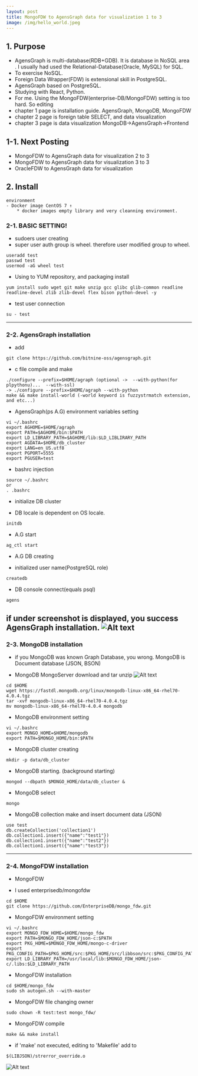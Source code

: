 ```yaml
---
layout: post
title: MongoFDW to AgensGraph data for visualization 1 to 3
image: /img/hello_world.jpeg
---
```

## 1. Purpose
- AgensGraph is multi-database(RDB+GDB). It is database in NoSQL area . I usually had used the Relational-Database(Oracle, MySQL) for SQL.
- To exercise NoSQL.
- Foreign Data Wrapper(FDW) is extensional skill in PostgreSQL.
- AgensGraph based on PostgreSQL.
- Studying with React, Python. 
- For me. Using the MongoFDW(enterprise-DB/MongoFDW) setting is too hard. So editing
- chapter 1 page is installation guide. AgensGraph, MongoDB, MongoFDW
- chapter 2 page is foreign table SELECT, and data visualization
- chapter 3 page is data visualization MongoDB->AgensGraph->Frontend

## 1-1. Next Posting
- MongoFDW to AgensGraph data for visualization 2 to 3
- MongoFDW to AgensGraph data for visualization 3 to 3
- OracleFDW to AgensGraph data for visualization

## 2. Install
````
environment
- Docker image CentOS 7 ↑
    * docker images empty library and very cleanning environment.
````

### 2-1. BASIC SETTING!
 - sudoers user creating
 - super user auth group is wheel. therefore user modified group to wheel.
````
useradd test
passwd test
usermod -aG wheel test
````

 - Using to YUM repository, and packaging install
````
yum install sudo wget git make unzip gcc glibc glib-common readline readline-devel zlib zlib-devel flex bison python-devel -y
````

 - test user connection
````
su - test
````
----
### 2-2. AgensGraph installation
- add
````
git clone https://github.com/bitnine-oss/agensgraph.git
````

- c file compile and make 
````
./configure --prefix=$HOME/agraph (optional ->  --with-python(for plpythonu)...  --with-ssl)
-> ./configure --prefix=$HOME/agraph --with-python
make && make install-world (-world keyword is fuzzystrmatch extension, and etc...)
````

- AgensGraph(ps A.G) environment variables setting
````
vi ~/.bashrc
export AGHOME=$HOME/agraph
export PATH=$AGHOME/bin:$PATH
export LD_LIBRARY_PATH=$AGHOME/lib:$LD_LIBLIRARY_PATH
export AGDATA=$HOME/db_cluster
export LANG=en_US.utf8
export PGPORT=5555
export PGUSER=test
````

- bashrc injection
````
source ~/.bashrc
or
. .bashrc
````

- initialize DB cluster
* DB locale is dependent on OS locale.
````
initdb
````

- A.G start
````
ag_ctl start
````

- A.G DB creating
* initialized user name(PostgreSQL role)
````
createdb 
````

- DB console connect(equals psql)
````
agens
````

if under screenshot is displayed, you success AgensGraph installation.
![Alt text](https://github.com/jhs9396/jhs9396.github.io/blob/master/img/image.png?raw=true)
----
### 2-3. MongoDB installation
* if you MongoDB was known Graph Database, you wrong. MongoDB is Document database (JSON, BSON)

- MongoDB
MongoServer download and tar unzip
![Alt text](https://github.com/jhs9396/jhs9396.github.io/blob/master/img/mongodb.png?raw=true)
````
cd $HOME
wget https://fastdl.mongodb.org/linux/mongodb-linux-x86_64-rhel70-4.0.4.tgz
tar -xvf mongodb-linux-x86_64-rhel70-4.0.4.tgz
mv mongodb-linux-x86_64-rhel70-4.0.4 mongodb
````

- MongoDB environment setting
````
vi ~/.bashrc
export MONGO_HOME=$HOME/mongodb
export PATH=$MONGO_HOME/bin:$PATH
````

- MongoDB cluster creating
````
mkdir -p data/db_cluster
````

- MongoDB starting. (background starting)
````
mongod --dbpath $MONGO_HOME/data/db_cluster &
````

- MongoDB select
````
mongo
````

- MongoDB collection make and insert document data (JSON)
````
use test
db.createCollection('collection1')
db.collection1.insert({"name":"test1"})
db.collection1.insert({"name":"test2"})
db.collection1.insert({"name":"test3"})
````
----
### 2-4. MongoFDW installation

- MongoFDW
* I used enterprisedb/mongofdw 
````
cd $HOME
git clone https://github.com/EnterpriseDB/mongo_fdw.git
````

- MongoFDW environment setting
````
vi ~/.bashrc
export MONGO_FDW_HOME=$HOME/mongo_fdw
export PATH=$MONGO_FDW_HOME/json-c:$PATH
export PKG_HOME=$MONGO_FDW_HOME/mongo-c-driver
export PKG_CONFIG_PATH=$PKG_HOME/src:$PKG_HOME/src/libbson/src:$PKG_CONFIG_PATH
export LD_LIBRARY_PATH=/usr/local/lib:$MONGO_FDW_HOME/json-c/.libs:$LD_LIBRARY_PATH
````

- MongoFDW installation
````
cd $HOME/mongo_fdw
sudo sh autogen.sh --with-master
````

- MongoFDW file changing owner
````
sudo chown -R test:test mongo_fdw/
````

- MongoFDW compile
````
make && make install
````

* if 'make' not executed, editing to 'Makefile' add to  
````
$(LIBJSON)/strerror_override.o
````
![Alt text](https://github.com/jhs9396/jhs9396.github.io/blob/master/img/mongofdw.png?raw=true)
